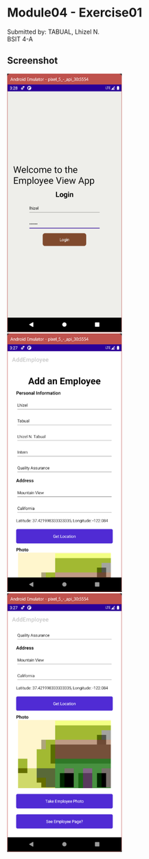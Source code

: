 <h1>Module04 - Exercise01</h1>
<p>Submitted by: TABUAL, Lhizel N. <br>BSIT 4-A</p>

<h2>Screenshot</h2>

<img src="screenshots/1.png" width="267" height="601">
<img src="screenshots/2.png" width="267" height="601">
<img src="screenshots/3.png" width="267" height="601">
